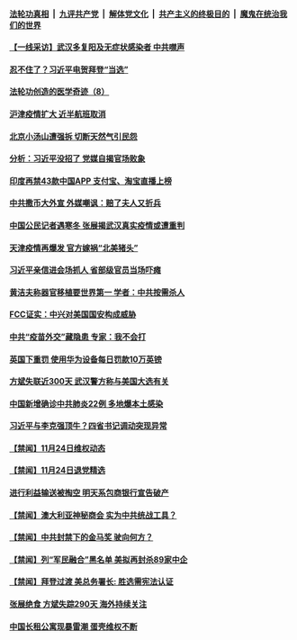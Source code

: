 

####  [法轮功真相](../../../../basic/blob/master/README.md?t=11260431) &nbsp;|&nbsp; [九评共产党](../../../../9ping.md/blob/master/README.md?t=11260431) &nbsp;|&nbsp; [解体党文化](../../../../jtdwh.md/blob/master/README.md?t=11260431)  &nbsp;|&nbsp; [共产主义的终极目的](../../../../gczydzjmd.md/blob/master/README.md?t=11260431) &nbsp;|&nbsp; [魔鬼在统治我们的世界](../../../../mgztzwmdsj.md/blob/master/README.md?t=11260431) 

#### [【一线采访】武汉多复阳及无症状感染者 中共噤声](../pages/prog204/a102995317.md?t=11260431) 

#### [忍不住了？习近平电贺拜登“当选”](../pages/prog204/a102994530.md?t=11260431) 

#### [法轮功创造的医学奇迹（8）](../pages/prog204/a102995211.md?t=11260431) 

#### [沪津疫情扩大 近半航班取消](../pages/prog204/a102995117.md?t=11260431) 

#### [北京小汤山遭强拆 切断天然气引民怨](../pages/prog204/a102995115.md?t=11260431) 

#### [分析：习近平没招了 党媒自揭官场败象](../pages/prog204/a102995082.md?t=11260431) 

#### [印度再禁43款中国APP 支付宝、淘宝直播上榜](../pages/prog204/a102995075.md?t=11260431) 

#### [中共撒币大外宣 外媒嘲讽：赔了夫人又折兵](../pages/prog204/a102995047.md?t=11260431) 

#### [中国公民记者遇寒冬 张展揭武汉真实疫情或遭重判](../pages/prog204/a102994981.md?t=11260431) 

#### [天津疫情再爆发 官方嫁祸“北美猪头”](../pages/prog204/a102994947.md?t=11260431) 

#### [习近平亲信进会场抓人 省部级官员当场吓瘫](../pages/prog204/a102994897.md?t=11260431) 

#### [黄洁夫称器官移植要世界第一  学者：中共按需杀人](../pages/prog204/a102994899.md?t=11260431) 

#### [FCC证实：中兴对美国国安构成威胁](../pages/prog204/a102994848.md?t=11260431) 

#### [中共“疫苗外交”藏隐患 专家：我不会打](../pages/prog204/a102994829.md?t=11260431) 

#### [英国下重罚 使用华为设备每日罚款10万英镑](../pages/prog204/a102994760.md?t=11260431) 

#### [方斌失联近300天 武汉警方称与美国大选有关](../pages/prog204/a102994788.md?t=11260431) 

#### [中国新增确诊中共肺炎22例 多地爆本土感染](../pages/prog204/a102994685.md?t=11260431) 

#### [习近平与李克强顶牛？四省书记调动突现异常](../pages/prog204/a102994706.md?t=11260431) 


#### [【禁闻】11月24日维权动态](../pages/prog204/a102994671.md?t=11260431) 

#### [【禁闻】11月24日退党精选](../pages/prog204/a102994603.md?t=11260431) 

#### [进行利益输送被掏空 明天系包商银行宣告破产](../pages/prog204/a102994458.md?t=11260431) 

#### [【禁闻】澳大利亚神秘商会 实为中共统战工具？](../pages/prog204/a102994566.md?t=11260431) 

#### [【禁闻】中共封禁下的金马奖 驶向何方？](../pages/prog204/a102994555.md?t=11260431) 

#### [【禁闻】列“军民融合”黑名单 美拟再封杀89家中企](../pages/prog204/a102994553.md?t=11260431) 

#### [【禁闻】拜登过渡 美总务署长: 胜选需宪法认证](../pages/prog204/a102994551.md?t=11260431) 

#### [张展绝食 方斌失踪290天 海外持续关注](../pages/prog204/a102994465.md?t=11260431) 

#### [中国长租公寓现暴雷潮 蛋壳维权不断](../pages/prog204/a102994296.md?t=11260431) 

